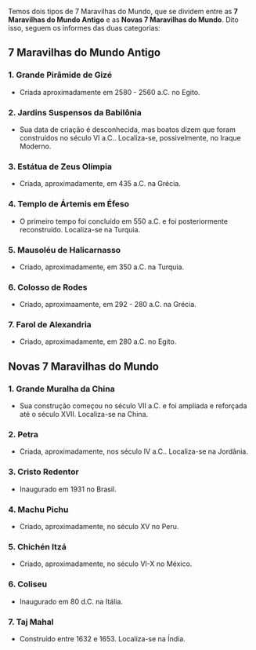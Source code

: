 Temos dois tipos de 7 Maravilhas do Mundo, que se dividem entre as **7 Maravilhas do Mundo Antigo** e as **Novas 7 Maravilhas do Mundo**. Dito isso, seguem os informes das duas categorias:

## 7 Maravilhas do Mundo Antigo

### 1. Grande Pirâmide de Gizé
- Criada aproximadamente em 2580 - 2560 a.C. no Egito.

### 2. Jardins Suspensos da Babilônia
- Sua data de criação é desconhecida, mas boatos dizem que foram construídos no século VI a.C.. Localiza-se, possivelmente, no Iraque Moderno.

### 3. Estátua de Zeus Olímpia
- Criada, aproximadamente, em 435 a.C. na Grécia.

### 4. Templo de Ártemis em Éfeso
- O primeiro tempo foi concluído em 550 a.C. e foi posteriormente reconstruído. Localiza-se na Turquia.

### 5. Mausoléu de Halicarnasso
- Criado, aproximadamente, em 350 a.C. na Turquia.

### 6. Colosso de Rodes
- Criado, aproximaamente, em 292 - 280 a.C. na Grécia.

### 7. Farol de Alexandria 
- Criado, aproximadamente, em 280 a.C. no Egito.

## Novas 7 Maravilhas do Mundo

### 1. Grande Muralha da China
- Sua construção começou no século VII a.C. e foi ampliada e reforçada até o século XVII. Localiza-se na China.

### 2. Petra
- Criada, aproximadamente, nos século IV a.C.. Localiza-se na Jordânia.

### 3. Cristo Redentor
- Inaugurado em 1931 no Brasil.

### 4. Machu Pichu
- Criado, aproximadamente, no século XV no Peru.

### 5. Chichén Itzá
- Criado, aproximadamente, no século VI-X no México.

### 6. Coliseu
- Inaugurado em 80 d.C. na Itália.

### 7. Taj Mahal
- Construído entre 1632 e 1653. Localiza-se na Índia.
